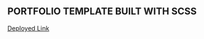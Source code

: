 ## PORTFOLIO TEMPLATE BUILT WITH SCSS

<a href='https://doe-tem.netlify.app/dist/index.html'>
Deployed Link
</a>